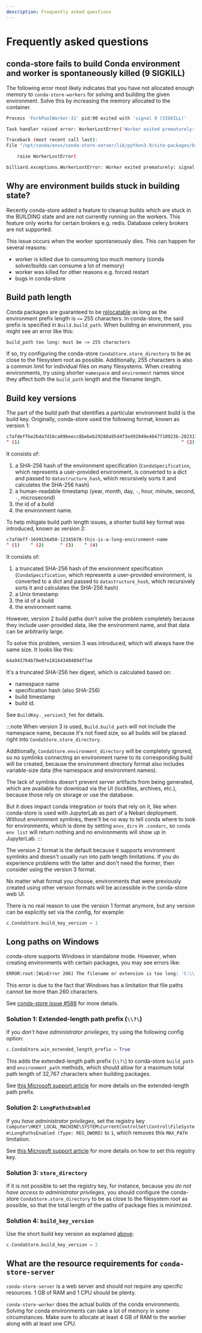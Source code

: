 ```yaml
---
description: Frequently asked questions
---
```


# Frequently asked questions

## conda-store fails to build Conda environment and worker is spontaneously killed (9 SIGKILL)

The following error most likely indicates that you have not allocated
enough memory to `conda-store-workers` for solving and building the
given environment. Solve this by increasing the memory allocated to
the container.

```bash
Process 'ForkPoolWorker-31' pid:90 exited with 'signal 9 (SIGKILL)'

Task handler raised error: WorkerLostError('Worker exited prematurely: signal 9 (SIGKILL) Job: 348.')

Traceback (most recent call last):
File "/opt/conda/envs/conda-store-server/lib/python3.9/site-packages/billiard/pool.py", line 1265, in mark_as_worker_lost

    raise WorkerLostError(

billiard.exceptions.WorkerLostError: Worker exited prematurely: signal 9 (SIGKILL) Job: 348.
```

## Why are environment builds stuck in building state?

Recently conda-store added a feature to cleanup builds which are stuck
in the BUILDING state and are not currently running on the
workers. This feature only works for certain brokers
e.g. redis. Database celery brokers are not supported.

This issue occurs when the worker spontaneously dies. This can happen
for several reasons:

- worker is killed due to consuming too much memory (conda solver/builds can consume a lot of memory)
- worker was killed for other reasons e.g. forced restart
- bugs in conda-store

## Build path length

Conda packages are guaranteed to be [relocatable] as long as the environment
prefix length is `<=` 255 characters. In conda-store, the said prefix is specified
in `Build.build_path`. When building an environment, you might see an error like
this:

```bash
build_path too long: must be <= 255 characters
```

If so, try configuring the conda-store `CondaStore.store_directory` to be as
close to the filesystem root as possible. Additionally, 255 characters is also a
common limit for individual files on many filesystems. When creating
environments, try using shorter `namespace` and `environment` names since they
affect both the `build_path` length and the filename length.

[relocatable]: https://docs.conda.io/projects/conda-build/en/latest/resources/make-relocatable.html

## Build key versions

The part of the build path that identifies a particular environment build is the
build key. Originally, conda-store used the following format, known as version
1:

```bash
c7afdeffbe2bda7d16ca69beecc8bebeb29280a95d4f3ed92849e4047710923b-20231105-035410-510258-12345678-this-is-a-long-environment-name
^ (1)                                                            ^ (2)                  ^ (3)    ^ (4)
```

It consists of:
1. a SHA-256 hash of the environment specification
   (`CondaSpecification`, which represents a user-provided environment, is
   converted to a dict and passed to `datastructure_hash`, which recursively sorts
   it and calculates the SHA-256 hash)
2. a human-readable timestamp (year, month, day, `-`, hour, minute, second, `-`, microsecond)
3. the id of a build
4. the environment name.

To help mitigate build path length issues, a shorter build key format was
introduced, known as version 2:

```bash
c7afdeff-1699156450-12345678-this-is-a-long-environment-name
^ (1)    ^ (2)      ^ (3)    ^ (4)
```

It consists of:
1. a truncated SHA-256 hash of the environment specification
   (`CondaSpecification`, which represents a user-provided environment, is
   converted to a dict and passed to `datastructure_hash`, which recursively sorts
   it and calculates the SHA-256 hash)
2. a Unix timestamp
3. the id of a build
4. the environment name.

However, version 2 build paths don't solve the problem completely because they
include user-provided data, like the environment name, and that data can be
arbitrarily large.

To solve this problem, version 3 was introduced, which will always have the same
size. It looks like this:

```bash
64a943764b70e8fe181643404894f7ae
```

It's a truncated SHA-256 hex digest, which is calculated based on:

- namespace name
- specification hash (also SHA-256)
- build timestamp
- build id.

See `BuildKey._version3_fmt` for details.

:::note
When version 3 is used, `Build.build_path` will not include the namespace name,
because it's not fixed size, so all builds will be placed right into
`CondaStore.store_directory`.

Additionally, `CondaStore.environment_directory` will be completely ignored, so
no symlinks connecting an environment name to its corresponding build will be
created, because the environment directory format also includes variable-size
data (the namespace and environment names).

The lack of symlinks doesn't prevent server artifacts from being generated,
which are available for download via the UI (lockfiles, archives, etc.), because
those rely on storage or use the database.

But it does impact conda integration or tools that rely on it, like when
conda-store is used with JupyterLab as part of a Nebari deployment. Without
environment symlinks, there'll be no way to tell conda where to look for
environments, which is done by setting `envs_dirs` in `.condarc`, so `conda env
list` will return nothing and no environments will show up in JupyterLab.
:::

The version 2 format is the default because it supports environment symlinks and
doesn't usually run into path length limitations. If you do experience problems
with the latter and don't need the former, then consider using the version 3
format.

No matter what format you choose, environments that were previously created
using other version formats will be accessible in the conda-store web UI.

There is no real reason to use the version 1 format anymore, but any version can
be explicitly set via the config, for example:

```python
c.CondaStore.build_key_version = 1
```

## Long paths on Windows

conda-store supports Windows in standalone mode. However, when creating
environments with certain packages, you may see errors like:

```bash
ERROR:root:[WinError 206] The filename or extension is too long: 'C:\\...'
```

This error is due to the fact that Windows has a limitation that file paths
cannot be more than 260 characters.

See [conda-store issue #588][max-path-issue] for more details.

### Solution 1: Extended-length path prefix (`\\?\`)

If you *don't have administrator privileges*, try using the following config
option:

```python
c.CondaStore.win_extended_length_prefix = True
```

This adds the extended-length path prefix (`\\?\`) to conda-store `build_path`
and `environment_path` methods, which should allow for a maximum total path
length of 32,767 characters when building packages.

See [this Microsoft support article][max-path] for more details on the
extended-length path prefix.

### Solution 2: `LongPathsEnabled`

If you *have administrator privileges*, set the registry key
`Computer\HKEY_LOCAL_MACHINE\SYSTEM\CurrentControlSet\Control\FileSystem\LongPathsEnabled
(Type: REG_DWORD)` to `1`, which removes this `MAX_PATH` limitation.

See [this Microsoft support article][max-path] for more details on how to set
this registry key.

### Solution 3: `store_directory`

If it is not possible to set the registry key, for instance, because you *do
not have access to administrator privileges*, you should configure the
conda-store `CondaStore.store_directory` to be as close to the filesystem root
as possible, so that the total length of the paths of package files is
minimized.

### Solution 4: `build_key_version`

Use the short build key version as explained [above](#build-key-versions):

```python
c.CondaStore.build_key_version = 2
```

[max-path-issue]: https://github.com/conda-incubator/conda-store/issues/588
[max-path]: https://learn.microsoft.com/en-us/windows/win32/fileio/maximum-file-path-limitation

## What are the resource requirements for `conda-store-server`

`conda-store-server` is a web server and should not require any specific resources.
1 GB of RAM and 1 CPU should be plenty.

`conda-store-worker` does the actual builds of the conda environments.
Solving for conda environments can take a lot of memory in some circumstances.
Make sure to allocate at least 4 GB of RAM to the worker along with at least one CPU.
